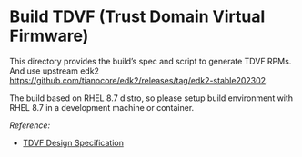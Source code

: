 # Build TDVF (Trust Domain Virtual Firmware)

This directory provides the build’s spec and script to generate TDVF RPMs.
And use upstream edk2 https://github.com/tianocore/edk2/releases/tag/edk2-stable202302.

The build based on RHEL 8.7 distro, so please setup build environment with RHEL
8.7 in a development machine or container.

_Reference:_

- [TDVF Design Specification](https://www.intel.com/content/dam/develop/external/us/en/documents/tdx-virtual-firmware-design-guide-rev-1.pdf)
